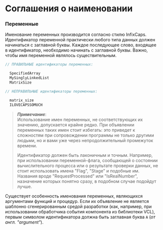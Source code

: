 # Соглашения о наименовании

### Переменные

Именование переменных производится согласно стилю InfixCaps. Идентификатор переменной практически любого типа данных должен начинаться с заглавной буквы. Каждое последующее слово, входящее в идентификатор, необходимо начинать с заглавной буквы. Важно, чтобы имя переменной являлось существительным.

```Pascal
// ПРАВИЛЬНЫЕ идентификаторы переменных:

  SpecifiedArray
  MySinglyLinkedList
  MatrixSize

// НЕПРАВИЛЬНЫЕ идентификаторы переменных:

  matrix_size
  ILOVECAPSSOMUCH
```

> _**Примечание**_:  
> Использование имен переменных, не соответствующих их значению, допускается крайне редко. При объявлении переменных таких имен стоит избегать: это приведет к сложностям при сопровождении программы не только другими людьми, но и вами уже через непродолжительный промежуток времени.
>
> Идентификатор должен быть лаконичным и точным. Например, при использовании переменной-флага, сообщающей о состоянии вычислительного процесса или о результате проверки данных, не стоит использовать имена "Flag", "Stage" и подобные им. Названия вроде "RequestProcessed" или "IsRealNumber", назначение которых понятно сразу, в подобном случае подойдут лучше.

Существует особенность именования переменных, являющихся аргументами функций и процедур. Если их объявление не является шаблонно сгенерированным средой разработки \(как, например, при использовании обработчика события компонента из библиотеки VCL\), первым символом идентификатора должна быть заглавная буква `A` \(_от англ. "argument"_\).

